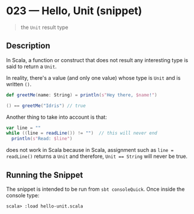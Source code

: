 # 023 &mdash; Hello, Unit (snippet)
> the `Unit` result type

## Description
In Scala, a function or construct that does not result any interesting type is said to return a `Unit`.

In reality, there's a value (and only one value) whose type is `Unit` and is written `()`.

```scala
def greetMe(name: String) = println(s"Hey there, $name!")

() == greetMe("Idris") // true
```

Another thing to take into account is that:
```scala
var line = ""
while ((line = readLine()) != "")  // this will never end
  println(s"Read: $line")
```

does not work in Scala because in Scala, assignment such as `line = readLine()` returns a `Unit` and therefore, `Unit == String` will never be true.


## Running the Snippet
The snippet is intended to be run from `sbt consoleQuick`. Once inside the console type:
```
scala> :load hello-unit.scala
```